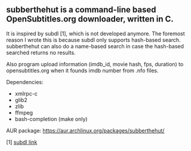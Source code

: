 subberthehut is a command-line based OpenSubtitles.org downloader, written in C.
-----------

It is inspired by subdl [1], which is not developed anymore.
The foremost reason I wrote this is because subdl only supports hash-based search.
subberthehut can also do a name-based search in case the hash-based searched returns no results.

Also program upload information (imdb_id, movie hash, fps, duration) to opensubtitles.org when it founds imdb number from .nfo files.

Dependencies:
 * xmlrpc-c
 * glib2
 * zlib
 * ffmpeg
 * bash-completion (make only)

AUR package: https://aur.archlinux.org/packages/subberthehut/

[1] [subdl link](http://code.google.com/p/subdl/)

